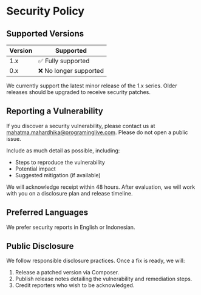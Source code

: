 # Security Policy

## Supported Versions

| Version | Supported |
|---------|-----------|
| 1.x     | ✅ Fully supported |
| 0.x     | ❌ No longer supported |

We currently support the latest minor release of the 1.x series. Older releases should be upgraded to receive security patches.

## Reporting a Vulnerability

If you discover a security vulnerability, please contact us at [mahatma.mahardhika@programinglive.com](mailto:mahatma.mahardhika@programinglive.com). Please do not open a public issue.

Include as much detail as possible, including:

- Steps to reproduce the vulnerability
- Potential impact
- Suggested mitigation (if available)

We will acknowledge receipt within 48 hours. After evaluation, we will work with you on a disclosure plan and release timeline.

## Preferred Languages

We prefer security reports in English or Indonesian.

## Public Disclosure

We follow responsible disclosure practices. Once a fix is ready, we will:

1. Release a patched version via Composer.
2. Publish release notes detailing the vulnerability and remediation steps.
3. Credit reporters who wish to be acknowledged.
